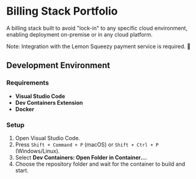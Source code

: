 # Billing Stack Portfolio

A billing stack built to avoid "lock-in" to any specific cloud environment, enabling deployment on-premise or in any cloud platform.  

Note: Integration with the Lemon Squeezy payment service is required. 🙂

## Development Environment

### Requirements

- **Visual Studio Code**  
- **Dev Containers Extension**  
- **Docker**  

### Setup

1. Open Visual Studio Code.  
2. Press `Shift + Command + P` (macOS) or `Shift + Ctrl + P` (Windows/Linux).  
3. Select **Dev Containers: Open Folder in Container...**.  
4. Choose the repository folder and wait for the container to build and start.  

